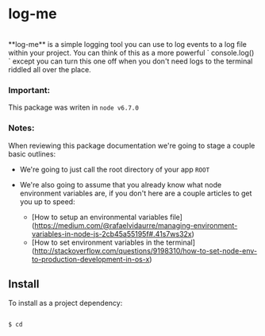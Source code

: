 # log-me
</br>
**log-me** is a simple logging tool you can use to log events to a log file within your project. You can think of this as a more powerful ` console.log() ` except you can turn this one off when you don't need logs to the terminal riddled all over the place.
</br>

### Important:
This package was writen in ` node v6.7.0 `

### Notes:
When reviewing this package documentation we're going to stage a couple basic outlines:

- We're going to just call the root directory of your app ` ROOT `

- We're also going to assume that you already know what node environment variables are, if you don't here are a couple articles to get you up to speed:
  - [How to setup an environmental variables file] (https://medium.com/@rafaelvidaurre/managing-environment-variables-in-node-js-2cb45a55195f#.41s7ws32x)
  - [How to set environment variables in the terminal] (http://stackoverflow.com/questions/9198310/how-to-set-node-env-to-production-development-in-os-x)


## Install
To install as a project dependency:
```bash

$ cd

```
